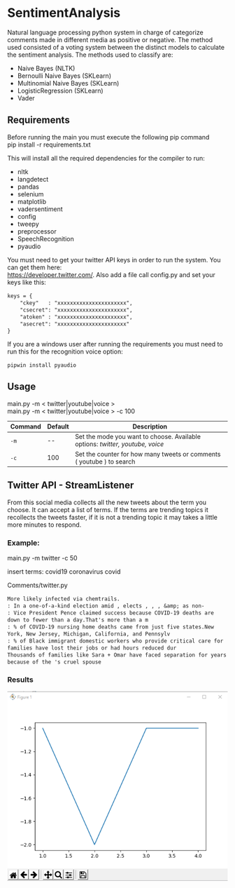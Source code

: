 # SentimentAnalysis

Natural language processing python system in charge of categorize comments made in different media as positive or negative. The method used consisted of a voting system between the distinct models to calculate the sentiment analysis.
The methods used to classify are:
- Naive Bayes (NLTK)
- Bernoulli Naive Bayes (SKLearn)
- Multinomial Naive Bayes (SKLearn)
- LogisticRegression (SKLearn)
- Vader

## Requirements
Before running the main you must execute the following pip command\
pip install -r requirements.txt

This will install all the required dependencies for the compiler to run:
- nltk
- langdetect
- pandas
- selenium
- matplotlib
- vadersentiment
- config
- tweepy
- preprocessor
- SpeechRecognition
- pyaudio

You must need to get your twitter API keys in order to run the system. You can get them here:\
https://developer.twitter.com/. Also add a file call config.py and set your keys like this: 

```
keys = {
    "ckey"   : "xxxxxxxxxxxxxxxxxxxxxx",
    "csecret": "xxxxxxxxxxxxxxxxxxxxxx",
    "atoken" : "xxxxxxxxxxxxxxxxxxxxxx",
    "asecret": "xxxxxxxxxxxxxxxxxxxxxx"
}
```
If you are a windows user after running the requirements you must need to run this for the recognition voice option:
```
pipwin install pyaudio
```

## Usage
main.py -m < twitter|youtube|voice > \
main.py -m < twitter|youtube|voice > -c 100

| Command |  Default | Description |
| --- | --- | --- |
| `-m` | -- | Set the mode you want to choose. Available options: *twitter, youtube, voice* |
| `-c` | 100 | Set the counter for how many tweets or comments ( youtube ) to search |


## Twitter API - StreamListener
From this social media collects all the new tweets about the term you choose. It can accept a list of terms. If the terms are trending topics it recollects the tweets faster, if it is not a trending topic it may takes a little more minutes to respond.

### Example: 
main.py -m twitter -c 50

insert terms: 
covid19 coronavirus covid

Comments/twitter.py
```
More likely infected via chemtrails.
: In a one-of-a-kind election amid , elects , , , &amp; as non-
: Vice President Pence claimed success because COVID-19 deaths are down to fewer than a day.That's more than a m
: % of COVID-19 nursing home deaths came from just five states.New York, New Jersey, Michigan, California, and Pennsylv
: % of Black immigrant domestic workers who provide critical care for families have lost their jobs or had hours reduced dur
Thousands of families like Sara + Omar have faced separation for years because of the 's cruel spouse
``` 

### Results 
![Alt text](example/results/covid.png?raw=true "Title")


